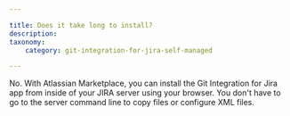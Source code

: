 ```yaml
---

title: Does it take long to install?
description:
taxonomy:
    category: git-integration-for-jira-self-managed

---
```

No. With Atlassian Marketplace, you can install the Git Integration for Jira app from inside of your JIRA server using your browser. You don't have to go to the server command line to copy files or configure XML files.
